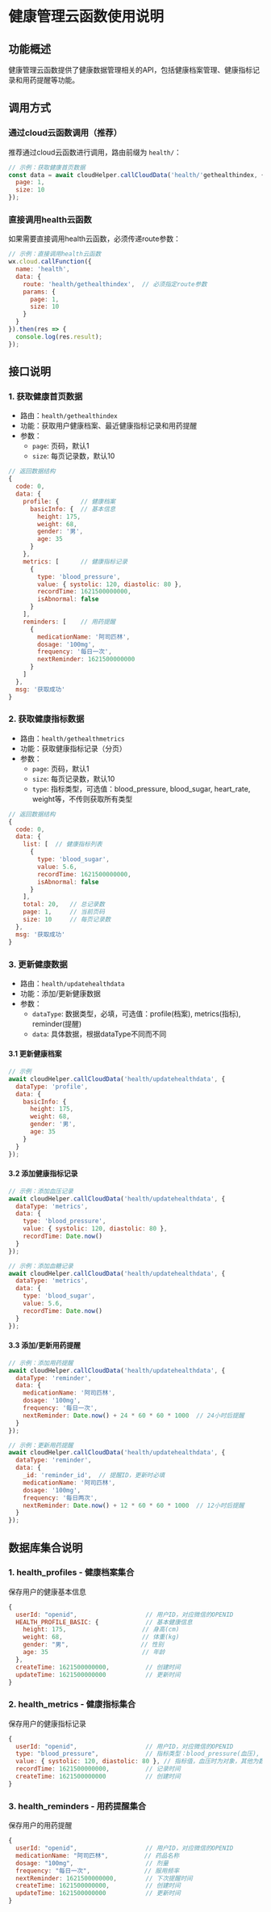 # 健康管理云函数使用说明

## 功能概述
健康管理云函数提供了健康数据管理相关的API，包括健康档案管理、健康指标记录和用药提醒等功能。

## 调用方式

### 通过cloud云函数调用（推荐）
推荐通过cloud云函数进行调用，路由前缀为 `health/`：

```javascript
// 示例：获取健康首页数据
const data = await cloudHelper.callCloudData('health/'gethealthindex, {
  page: 1,
  size: 10
});
```

### 直接调用health云函数
如果需要直接调用health云函数，必须传递route参数：

```javascript
// 示例：直接调用health云函数
wx.cloud.callFunction({
  name: 'health',
  data: {
    route: 'health/gethealthindex',  // 必须指定route参数
    params: {
      page: 1,
      size: 10
    }
  }
}).then(res => {
  console.log(res.result);
});
```

## 接口说明

### 1. 获取健康首页数据
- 路由：`health/gethealthindex`
- 功能：获取用户健康档案、最近健康指标记录和用药提醒
- 参数：
  - `page`: 页码，默认1
  - `size`: 每页记录数，默认10

```javascript
// 返回数据结构
{
  code: 0,
  data: {
    profile: {      // 健康档案
      basicInfo: {  // 基本信息
        height: 175,
        weight: 68,
        gender: '男',
        age: 35
      }
    },
    metrics: [      // 健康指标记录
      {
        type: 'blood_pressure',
        value: { systolic: 120, diastolic: 80 },
        recordTime: 1621500000000,
        isAbnormal: false
      }
    ],
    reminders: [    // 用药提醒
      {
        medicationName: '阿司匹林',
        dosage: '100mg',
        frequency: '每日一次',
        nextReminder: 1621500000000
      }
    ]
  },
  msg: '获取成功'
}
```

### 2. 获取健康指标数据
- 路由：`health/gethealthmetrics`
- 功能：获取健康指标记录（分页）
- 参数：
  - `page`: 页码，默认1
  - `size`: 每页记录数，默认10
  - `type`: 指标类型，可选值：blood_pressure, blood_sugar, heart_rate, weight等，不传则获取所有类型

```javascript
// 返回数据结构
{
  code: 0,
  data: {
    list: [  // 健康指标列表
      {
        type: 'blood_sugar',
        value: 5.6,
        recordTime: 1621500000000,
        isAbnormal: false
      }
    ],
    total: 20,   // 总记录数
    page: 1,     // 当前页码
    size: 10     // 每页记录数
  },
  msg: '获取成功'
}
```

### 3. 更新健康数据
- 路由：`health/updatehealthdata`
- 功能：添加/更新健康数据
- 参数：
  - `dataType`: 数据类型，必填，可选值：profile(档案), metrics(指标), reminder(提醒)
  - `data`: 具体数据，根据dataType不同而不同

#### 3.1 更新健康档案
```javascript
// 示例
await cloudHelper.callCloudData('health/updatehealthdata', {
  dataType: 'profile',
  data: {
    basicInfo: {
      height: 175,
      weight: 68,
      gender: '男',
      age: 35
    }
  }
});
```

#### 3.2 添加健康指标记录
```javascript
// 示例：添加血压记录
await cloudHelper.callCloudData('health/updatehealthdata', {
  dataType: 'metrics',
  data: {
    type: 'blood_pressure',
    value: { systolic: 120, diastolic: 80 },
    recordTime: Date.now()
  }
});

// 示例：添加血糖记录
await cloudHelper.callCloudData('health/updatehealthdata', {
  dataType: 'metrics',
  data: {
    type: 'blood_sugar',
    value: 5.6,
    recordTime: Date.now()
  }
});
```

#### 3.3 添加/更新用药提醒
```javascript
// 示例：添加用药提醒
await cloudHelper.callCloudData('health/updatehealthdata', {
  dataType: 'reminder',
  data: {
    medicationName: '阿司匹林',
    dosage: '100mg',
    frequency: '每日一次',
    nextReminder: Date.now() + 24 * 60 * 60 * 1000  // 24小时后提醒
  }
});

// 示例：更新用药提醒
await cloudHelper.callCloudData('health/updatehealthdata', {
  dataType: 'reminder',
  data: {
    _id: 'reminder_id',  // 提醒ID，更新时必填
    medicationName: '阿司匹林',
    dosage: '100mg',
    frequency: '每日两次',
    nextReminder: Date.now() + 12 * 60 * 60 * 1000  // 12小时后提醒
  }
});
```

## 数据库集合说明

### 1. health_profiles - 健康档案集合
保存用户的健康基本信息
```javascript
{
  userId: "openid",                   // 用户ID，对应微信的OPENID
  HEALTH_PROFILE_BASIC: {             // 基本健康信息
    height: 175,                     // 身高(cm)
    weight: 68,                      // 体重(kg)
    gender: "男",                    // 性别
    age: 35                          // 年龄
  },
  createTime: 1621500000000,          // 创建时间
  updateTime: 1621500000000           // 更新时间
}
```

### 2. health_metrics - 健康指标集合
保存用户的健康指标记录
```javascript
{
  userId: "openid",                   // 用户ID，对应微信的OPENID
  type: "blood_pressure",             // 指标类型：blood_pressure(血压), blood_sugar(血糖), heart_rate(心率), weight(体重)
  value: { systolic: 120, diastolic: 80 }, // 指标值，血压时为对象，其他为数值
  recordTime: 1621500000000,          // 记录时间
  createTime: 1621500000000           // 创建时间
}
```

### 3. health_reminders - 用药提醒集合
保存用户的用药提醒
```javascript
{
  userId: "openid",                   // 用户ID，对应微信的OPENID
  medicationName: "阿司匹林",          // 药品名称
  dosage: "100mg",                    // 剂量
  frequency: "每日一次",               // 服用频率
  nextReminder: 1621500000000,        // 下次提醒时间
  createTime: 1621500000000,          // 创建时间
  updateTime: 1621500000000           // 更新时间
}
``` 